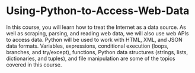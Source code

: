 # Using-Python-to-Access-Web-Data
In this course, you will learn how to treat the Internet as a data source.  As well as scraping, parsing, and reading web data, we will also use web APIs to access data.  Python will be used to work with HTML, XML, and JSON data formats.    Variables, expressions, conditional execution (loops, branches, and try/except), functions, Python data structures (strings, lists, dictionaries, and tuples), and file manipulation are some of the topics covered in this course. 
